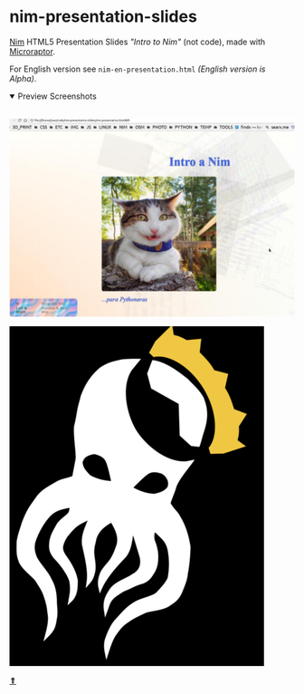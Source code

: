 # nim-presentation-slides

[Nim](https://nim-lang.org) HTML5 Presentation Slides *"Intro to Nim"* (not code),
made with [Microraptor](https://github.com/juancarlospaco/microraptor#microraptor).

For English version see `nim-en-presentation.html` *(English version is Alpha)*.

<details open >
  <summary>Preview Screenshots</summary><br>


![Preview Screenshot](nim-slide0.jpg "WIP Screenshot")


![Rlyeh HackLab Flyer](rlyeh-hacklab-flyer.png "Art by <redacted>, Rlyeh HackLab Flyer")


</details>

[**&DoubleUpArrow;**](#nim-presentation-slides "Go to the top")
